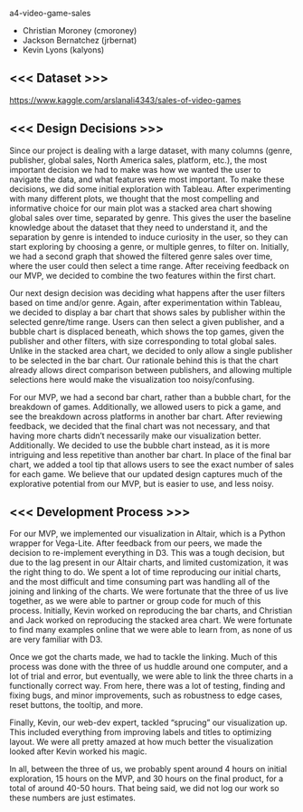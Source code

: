 a4-video-game-sales

- Christian Moroney (cmoroney)
- Jackson Bernatchez (jrbernat)
- Kevin Lyons (kalyons)

<<< Dataset >>>
----------------------------------------------------------
https://www.kaggle.com/arslanali4343/sales-of-video-games

<<< Design Decisions >>>
----------------------------------------------------------
Since our project is dealing with a large dataset, with many columns (genre, publisher, global sales, North America sales, platform, etc.), the most important decision we had to make was how we wanted the user to navigate the data, and what features were most important. To make these decisions, we did some initial exploration with Tableau. After experimenting with many different plots, we thought that the most compelling and informative choice for our main plot was a stacked area chart showing global sales over time, separated by genre. This gives the user the baseline knowledge about the dataset that they need to understand it, and the separation by genre is intended to induce curiosity in the user, so they can start exploring by choosing a genre, or multiple genres, to filter on. Initially, we had a second graph that showed the filtered genre sales over time, where the user could then select a time range. After receiving feedback on our MVP, we decided to combine the two features within the first chart. 

Our next design decision was deciding what happens after the user filters based on time and/or genre. Again, after experimentation within Tableau, we decided to display a bar chart that shows sales by publisher within the selected genre/time range. Users can then select a given publisher, and a bubble chart is displaced beneath, which shows the top games, given the publisher and other filters, with size corresponding to total global sales. Unlike in the stacked area chart, we decided to only allow a single publisher to be selected in the bar chart. Our rationale behind this is that the chart already allows direct comparison between publishers, and allowing multiple selections here would make the visualization too noisy/confusing. 

For our MVP, we had a second bar chart, rather than a bubble chart, for the breakdown of games. Additionally, we allowed users to pick a game, and see the breakdown across platforms in another bar chart. After reviewing feedback, we decided that the final chart was not necessary, and that having more charts didn’t necessarily make our visualization better. Additionally. We decided to use the bubble chart instead, as it is more intriguing and less repetitive than another bar chart. In place of the final bar chart, we added a tool tip that allows users to see the exact number of sales for each game. We believe that our updated design captures much of the explorative potential from our MVP, but is easier to use, and less noisy. 

<<< Development Process >>>
----------------------------------------------------------
For our MVP, we implemented our visualization in Altair, which is a Python wrapper for Vega-Lite. After feedback from our peers, we made the decision to re-implement everything in D3. This was a tough decision, but due to the lag present in our Altair charts, and limited customization, it was the right thing to do. We spent a lot of time reproducing our initial charts, and the most difficult and time consuming part was handling all of the joining and linking of the charts. We were fortunate that the three of us live together, as we were able to partner or group code for much of this process. Initially, Kevin worked on reproducing the bar charts, and Christian and Jack worked on reproducing the stacked area chart. We were fortunate to find many examples online that we were able to learn from, as none of us are very familiar with D3. 

Once we got the charts made, we had to tackle the linking. Much of this process was done with the three of us huddle around one computer, and a lot of trial and error, but eventually, we were able to link the three charts in a functionally correct way. From here, there was a lot of testing, finding and fixing bugs, and minor improvements, such as robustness to edge cases, reset buttons, the tooltip, and more. 

Finally, Kevin, our web-dev expert, tackled “sprucing” our visualization up. This included everything from improving labels and titles to optimizing layout. We were all pretty amazed at how much better the visualization looked after Kevin worked his magic. 

In all, between the three of us, we probably spent around 4 hours on initial exploration, 15 hours on the MVP, and 30 hours on the final product, for a total of around 40-50 hours. That being said, we did not log our work so these numbers are just estimates. 

